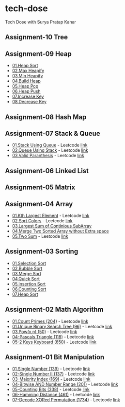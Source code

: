 # tech-dose

Tech Dose with Surya Pratap Kahar

## Assignment-10 Tree

## Assignment-09 Heap

- [01.Heap Sort](./09-Heap/01-HeapSort/)
- [02.Max Heapify](./09-Heap/02-MaxHeapify/)
- [03.Min Heapify](./09-Heap/03-MinHeapify/)
- [04.Build Heap](./09-Heap/04-BuildHeap/)
- [05.Heap Pop](./09-Heap/05-HeapPop/)
- [06.Heap Push](./09-Heap/06-HeapPush/)
- [07.Increase Key](./09-Heap/07-IncreaseKey/)
- [08.Decrease Key](./09-Heap/08-DecreaseKey/)

## Assignment-08 Hash Map

## Assignment-07 Stack & Queue

- [01.Stack Using Queue](./07-StackQueue/01-StackUsingQueue/) - Leetcode [link](https://leetcode.com/problems/implement-stack-using-queues/)
- [02.Queue Using Stack](./07-StackQueue/02-QueueUsingStack/) - Leetcode [link](https://leetcode.com/problems/implement-queue-using-stacks/)
- [03.Valid Paranthesis](./07-StackQueue/03-ValidParanthesis/) - Leetcode [link](https://leetcode.com/problems/valid-parentheses/)

## Assignment-06 Linked List

## Assignment-05 Matrix

## Assignment-04 Array

- [01.Kth Largest Element](./04-Array/01-KthLargestElement/) - Leetcode [link](https://leetcode.com/problems/kth-largest-element-in-an-array/)
- [02.Sort Colors](./04-Array/02-SortColors/) - Leetcode [link](https://leetcode.com/problems/sort-colors/)
- [03.Largest Sum of Continious SubArray](./04-Array/03-LargestSumOfSubArray/)
- [04.Merge Two Sorted Array without Extra space](./04-Array/04-Merge2SortedArray/)
- [05.Two Sum](./04-Array/05-TwoSum/) - Leetcode [link](https://leetcode.com/problems/two-sum/)

## Assignment-03 Sorting

- [01.Selection Sort](./03-Sorting/01-SelectionSort/)
- [02.Bubble Sort](./03-Sorting/02-BubbleSort/)
- [03.Merge Sort](./03-Sorting/03-MergeSort/)
- [04.Quick Sort](./03-Sorting/04-QuickSort/)
- [05.Insertion Sort](./03-Sorting/05-InstertionSort/)
- [06.Counting Sort](./03-Sorting/06-CountingSort/)
- [07.Heap Sort](./03-Sorting/07-HeapSort/)

## Assignment-02 Math Algorithm

- [01.Count Primes (204)](<./02-MathAlgorithm/01-CountPrime(204)/>) - Leetcode [link](https://leetcode.com/problems/count-primes/)
- [01.Unique Binary Search Tree (96)](<./02-MathAlgorithm/02-UniqueBinarySearchTree(96)//>) - Leetcode [link](https://leetcode.com/problems/unique-binary-search-trees/)
- [03.Pow(x,n) (50)](<./02-MathAlgorithm/03-Pow(x,y)(50)/>) - Leetcode [link](https://leetcode.com/problems/powx-n/)
- [04-Pascals Triangle (118)](<./02-MathAlgorithm/04-PascalsTriangle(118)/>) - Leetcode [link](https://leetcode.com/problems/pascals-triangle/)
- [05-2 Keys Keyboard (650)](<./02-MathAlgorithm/05-2KeysKeyboard(650)/>) - Leetcode [link](https://leetcode.com/problems/2-keys-keyboard/)

## Assignment-01 Bit Manipulation

- [01.Single Number (139)](<./01-BitManipulation/01-SingleNumber(136)/>) - Leetcode [link](https://leetcode.com/problems/single-number/)
- [02-Single Number II (137)](<./01-BitManipulation/02-SingleNumber-II(137)/>) - Leetcode [link](https://leetcode.com/problems/single-number-ii/)
- [03-Majority Index (169)](<./01-BitManipulation/03-MajorityElement(169)/>) - Leetcode [link](https://leetcode.com/problems/majority-element/)
- [04-Bitwise AND Number Range (201)](<./01-BitManipulation/04-Bitwise AND Number Range(201)/>) - Leetcode [link](https://leetcode.com/problems/bitwise-and-of-numbers-range/)
- [05-Counting Bits (338)](<./01-BitManipulation/05-Counting-Bits(338)/>) - Leetcode [link](https://leetcode.com/problems/counting-bits/)
- [06-Hamming Distance (461)](<./01-BitManipulation/06-HammingDistance(461)/>) - Leetcode [link](https://leetcode.com/problems/hamming-distance/)
- [07-Decode XORed Permutation (1734)](<./01-BitManipulation/07-XORedPermutation(1734)/>) - Leetcode [link](https://leetcode.com/problems/decode-xored-permutation/)
